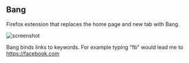 ## Bang

Firefox extension that replaces the home page and new tab with Bang.

![screenshot]("/screenshot.png")

Bang binds links to keywords. For example typing "fb" would lead me to https://facebook.com
